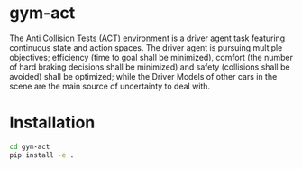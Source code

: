 
# gym-act

The [Anti Collision Tests (ACT) environment](https://github.com/PhilippeW83440/CS234_Project/tree/master/act-env) is a driver agent
task featuring continuous state and action spaces. The driver agent is pursuing multiple objectives; efficiency (time to goal shall be minimized), comfort (the number of hard braking decisions shall be minimized) and safety (collisions shall be avoided) shall be optimized; while the Driver Models of other cars in the scene are the main source of uncertainty to deal with.


# Installation

```bash
cd gym-act
pip install -e .
```
